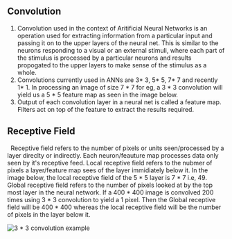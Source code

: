  ## Convolution
   1. Convolution used in the context of Aritificial Neural Networks is an operation used for extracting information from a particular input and passing it on to the upper layers of the neural net. This is similar to the neurons responding to a visual or an external stimuli, where each part of the stimulus is processed by a particular neurons and results propogated to the upper layers to make sense of the stimulus as a whole. 
   2. Convolutions currently used in ANNs are 3* 3, 5* 5, 7* 7 and recently 1* 1. In processing an image of size 7 * 7 for eg, a 3 * 3 convolution will yield us a 5 * 5 feature map as seen in the image below. 
   3. Output of each convolution layer in a neural net is called a feature map. Filters act on top of the feature to extract the results required.
 
 ## Receptive Field
    Receptive field refers to the number of pixels or units seen/processed by a layer direclty or indirectly. Each neuron/feauture map processes data only seen by it's receptive feed. 
    Local receptive field refers to the nubmer of pixels a layer/feature map sees of the layer immidiately below it. In the image below, the local receptive field of the 5 * 5 layer is 7 * 7 i.e, 49. 
    Global receptive field refers to the number of pixels looked at by the top most layer in the neural network. If a 400 * 400 image is convolved 200 times using 3 * 3 convolution to yield a 1 pixel. Then the Global receptive field will be 400 * 400 whereas the local receptive field will be the number of pixels in the layer below it.
  
    
 ![3 * 3 convolution example](https://adeshpande3.github.io/assets/Stride1.png)
  

